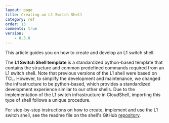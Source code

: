```yaml
---
layout: page
title: Creating an L1 Switch Shell
category: ref
order: 13
comments: true
version:
    - 8.3.0
---
```


This article guides you on how to create and develop an L1 switch shell.

The **L1 Switch Shell template** is a standardized python-based template that contains the structure and common predefined commands required from an L1 switch shell. Note that previous versions of the L1 shell were based on TCL. However, to simplify the development and maintenance, we changed the infrastructure to be python-based, which provides a standardized development experience similar to our other shells. Due to the implementation of the L1 switch infrastructure in CloudShell, importing this type of shell follows a unique procedure.

For step-by-step instructions on how to create, implement and use the L1 switch shell, see the readme file on the shell's GitHub <a href="https://github.com/QualiSystems/shell-L1-template" target="_blank">repository</a>.
